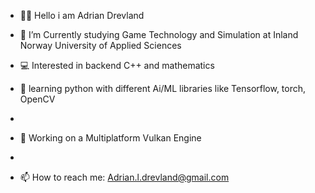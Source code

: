 
- 👋🏼 Hello i am Adrian Drevland

- 📓 I’m Currently studying Game Technology and Simulation at Inland Norway University of Applied Sciences
- 💻 Interested in backend C++ and mathematics 
- 🌱 learning python with different Ai/ML libraries like Tensorflow, torch, OpenCV
-
- 👀 Working on a Multiplatform Vulkan Engine
-
- 📫 How to reach me: Adrian.l.drevland@gmail.com
